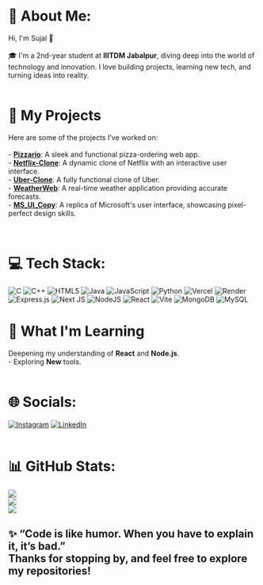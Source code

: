 # 💫 About Me:
 Hi, I'm Sujal 👋<br><br>🎓 I'm a 2nd-year student at **IIITDM Jabalpur**, diving deep into the world of technology and innovation. I love building projects, learning new tech, and turning ideas into reality.<br><br> 
# 🚀 My Projects<br>
Here are some of the projects I've worked on:<br><br>- [**Pizzario**](https://pizzario-sujal-rathores-projects-bd32648d.vercel.app/): A sleek and functional pizza-ordering web app.<br>- [**Netflix-Clone**](https://netflix-clone-wy92.onrender.com/): A dynamic clone of Netflix with an interactive user interface.<br>- [**Uber-Clone**](https://github.com/SujalR26/Uber-Clone): A fully functional clone of Uber.<br>- [**WeatherWeb**](https://github.com/SujalR26/WeatherWeb): A real-time weather application providing accurate forecasts.<br>- [**MS_UI_Copy**](https://github.com/SujalR26/MS_UI_Copy): A replica of Microsoft's user interface, showcasing pixel-perfect design skills.<br><br><br>
# 💻 Tech Stack: 
![C](https://img.shields.io/badge/c-%2300599C.svg?style=for-the-badge&logo=c&logoColor=white) ![C++](https://img.shields.io/badge/c++-%2300599C.svg?style=for-the-badge&logo=c%2B%2B&logoColor=white) ![HTML5](https://img.shields.io/badge/html5-%23E34F26.svg?style=for-the-badge&logo=html5&logoColor=white) ![Java](https://img.shields.io/badge/java-%23ED8B00.svg?style=for-the-badge&logo=openjdk&logoColor=white) ![JavaScript](https://img.shields.io/badge/javascript-%23323330.svg?style=for-the-badge&logo=javascript&logoColor=%23F7DF1E) ![Python](https://img.shields.io/badge/python-3670A0?style=for-the-badge&logo=python&logoColor=ffdd54) ![Vercel](https://img.shields.io/badge/vercel-%23000000.svg?style=for-the-badge&logo=vercel&logoColor=white) ![Render](https://img.shields.io/badge/Render-%46E3B7.svg?style=for-the-badge&logo=render&logoColor=white) ![Express.js](https://img.shields.io/badge/express.js-%23404d59.svg?style=for-the-badge&logo=express&logoColor=%2361DAFB) ![Next JS](https://img.shields.io/badge/Next-black?style=for-the-badge&logo=next.js&logoColor=white) ![NodeJS](https://img.shields.io/badge/node.js-6DA55F?style=for-the-badge&logo=node.js&logoColor=white) ![React](https://img.shields.io/badge/react-%2320232a.svg?style=for-the-badge&logo=react&logoColor=%2361DAFB) ![Vite](https://img.shields.io/badge/vite-%23646CFF.svg?style=for-the-badge&logo=vite&logoColor=white) ![MongoDB](https://img.shields.io/badge/MongoDB-%234ea94b.svg?style=for-the-badge&logo=mongodb&logoColor=white) ![MySQL](https://img.shields.io/badge/mysql-4479A1.svg?style=for-the-badge&logo=mysql&logoColor=white)

# 🌱 What I'm Learning<br>
Deepening my understanding of **React** and **Node.js**.<br>- Exploring **New** tools.<br><br>
# 🌐 Socials:
[![Instagram](https://img.shields.io/badge/Instagram-%23E4405F.svg?logo=Instagram&logoColor=white)](https://instagram.com/sujal_rathore_26) [![LinkedIn](https://img.shields.io/badge/LinkedIn-%230077B5.svg?logo=linkedin&logoColor=white)](https://linkedin.com/in/https://www.linkedin.com/in/sujal-rathore-28952028b)<br><br>


 

# 📊 GitHub Stats:
![](https://github-readme-stats.vercel.app/api?username=SujalR26&theme=dark&hide_border=false&include_all_commits=false&count_private=false)<br/>
![](https://github-readme-streak-stats.herokuapp.com/?user=SujalR26&theme=dark&hide_border=false)<br/>
![](https://github-readme-stats.vercel.app/api/top-langs/?username=SujalR26&theme=dark&hide_border=false&include_all_commits=false&count_private=false&layout=compact)

✨ “Code is like humor. When you have to explain it, it’s bad.”  <br>Thanks for stopping by, and feel free to explore my repositories!<br>
---
